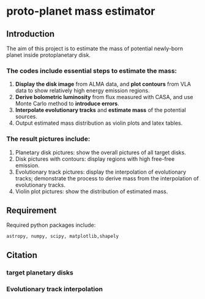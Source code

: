 # proto-planet mass estimator
## Introduction

The aim of this project is to estimate the mass of potential newly-born planet inside protoplanetary disk. 

### The codes include essential steps to estimate the mass:

1. **Display the disk image** from ALMA data, and **plot contours** from VLA data to show relatively high energy emission regions.
2. **Derive bolometric luminosity** from flux measured with CASA, and use Monte Carlo method to **introduce errors**. 
3. **Interpolate evolutionary tracks** and **estimate mass** of the potential sources.
4. Output estimated mass distribution as violin plots and latex tables. 



### The result pictures include:

1. Planetary disk pictures: show the overall pictures of all target disks.
2. Disk pictures with contours: display regions with high free-free emission.
3. Evolutionary track pictures: display the interpolation of evolutionary tracks; demonstrate the process to derive mass from the interpolation of evolutionary tracks.
4. Violin plot pictures: show the distribution of estimated mass. 

## Requirement

Required python packages include:

`astropy, numpy, scipy, matplotlib,shapely`

## Citation

### target planetary disks

### Evolutionary track interpolation

